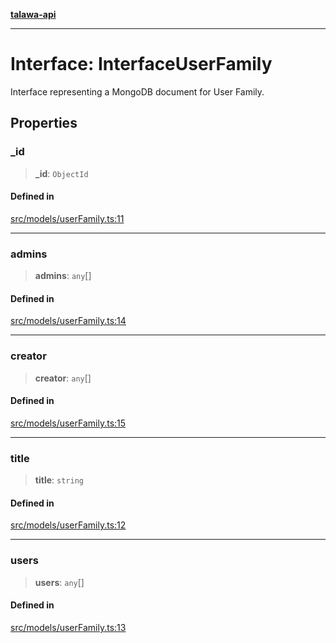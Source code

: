 [**talawa-api**](../../../README.md)

***

# Interface: InterfaceUserFamily

Interface representing a MongoDB document for User Family.

## Properties

### \_id

> **\_id**: `ObjectId`

#### Defined in

[src/models/userFamily.ts:11](https://github.com/Suyash878/talawa-api/blob/f376d03c37e9acd046e7cc983947432c95f74442/src/models/userFamily.ts#L11)

***

### admins

> **admins**: `any`[]

#### Defined in

[src/models/userFamily.ts:14](https://github.com/Suyash878/talawa-api/blob/f376d03c37e9acd046e7cc983947432c95f74442/src/models/userFamily.ts#L14)

***

### creator

> **creator**: `any`[]

#### Defined in

[src/models/userFamily.ts:15](https://github.com/Suyash878/talawa-api/blob/f376d03c37e9acd046e7cc983947432c95f74442/src/models/userFamily.ts#L15)

***

### title

> **title**: `string`

#### Defined in

[src/models/userFamily.ts:12](https://github.com/Suyash878/talawa-api/blob/f376d03c37e9acd046e7cc983947432c95f74442/src/models/userFamily.ts#L12)

***

### users

> **users**: `any`[]

#### Defined in

[src/models/userFamily.ts:13](https://github.com/Suyash878/talawa-api/blob/f376d03c37e9acd046e7cc983947432c95f74442/src/models/userFamily.ts#L13)
